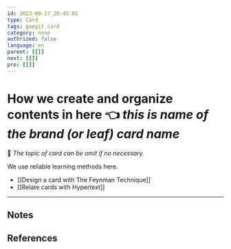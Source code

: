 ```yaml
---
id: 2023-09-17_20:45:01
type: Card
tags: googit card
category: none
authrized: false
language: en
parent: [[]]
next: [[]]
pre: [[]]
---
```


# How we create and organize contents in here  👈 _this is name of the brand (or leaf) card name_

👀 _The topic of card can be omit if no necessary._

We use reliable learning methods here.

- [[Design a card with The Feynman Technique]]
- [[Relate cards with Hypertext]]

---

## Notes

## References